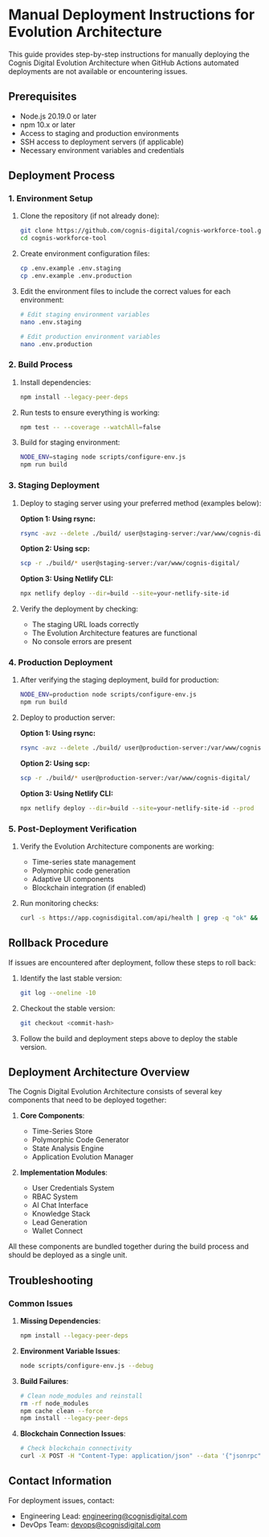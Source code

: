 # Manual Deployment Instructions for Evolution Architecture

This guide provides step-by-step instructions for manually deploying the Cognis Digital Evolution Architecture when GitHub Actions automated deployments are not available or encountering issues.

## Prerequisites

- Node.js 20.19.0 or later
- npm 10.x or later
- Access to staging and production environments
- SSH access to deployment servers (if applicable)
- Necessary environment variables and credentials

## Deployment Process

### 1. Environment Setup

1. Clone the repository (if not already done):
   ```bash
   git clone https://github.com/cognis-digital/cognis-workforce-tool.git
   cd cognis-workforce-tool
   ```

2. Create environment configuration files:
   ```bash
   cp .env.example .env.staging
   cp .env.example .env.production
   ```

3. Edit the environment files to include the correct values for each environment:
   ```bash
   # Edit staging environment variables
   nano .env.staging
   
   # Edit production environment variables
   nano .env.production
   ```

### 2. Build Process

1. Install dependencies:
   ```bash
   npm install --legacy-peer-deps
   ```

2. Run tests to ensure everything is working:
   ```bash
   npm test -- --coverage --watchAll=false
   ```

3. Build for staging environment:
   ```bash
   NODE_ENV=staging node scripts/configure-env.js
   npm run build
   ```

### 3. Staging Deployment

1. Deploy to staging server using your preferred method (examples below):

   **Option 1: Using rsync:**
   ```bash
   rsync -avz --delete ./build/ user@staging-server:/var/www/cognis-digital/
   ```

   **Option 2: Using scp:**
   ```bash
   scp -r ./build/* user@staging-server:/var/www/cognis-digital/
   ```

   **Option 3: Using Netlify CLI:**
   ```bash
   npx netlify deploy --dir=build --site=your-netlify-site-id
   ```

2. Verify the deployment by checking:
   - The staging URL loads correctly
   - The Evolution Architecture features are functional
   - No console errors are present

### 4. Production Deployment

1. After verifying the staging deployment, build for production:
   ```bash
   NODE_ENV=production node scripts/configure-env.js
   npm run build
   ```

2. Deploy to production server:

   **Option 1: Using rsync:**
   ```bash
   rsync -avz --delete ./build/ user@production-server:/var/www/cognis-digital/
   ```

   **Option 2: Using scp:**
   ```bash
   scp -r ./build/* user@production-server:/var/www/cognis-digital/
   ```

   **Option 3: Using Netlify CLI:**
   ```bash
   npx netlify deploy --dir=build --site=your-netlify-site-id --prod
   ```

### 5. Post-Deployment Verification

1. Verify the Evolution Architecture components are working:
   - Time-series state management
   - Polymorphic code generation
   - Adaptive UI components
   - Blockchain integration (if enabled)

2. Run monitoring checks:
   ```bash
   curl -s https://app.cognisdigital.com/api/health | grep -q "ok" && echo "Health check passed" || echo "Health check failed"
   ```

## Rollback Procedure

If issues are encountered after deployment, follow these steps to roll back:

1. Identify the last stable version:
   ```bash
   git log --oneline -10
   ```

2. Checkout the stable version:
   ```bash
   git checkout <commit-hash>
   ```

3. Follow the build and deployment steps above to deploy the stable version.

## Deployment Architecture Overview

The Cognis Digital Evolution Architecture consists of several key components that need to be deployed together:

1. **Core Components**:
   - Time-Series Store
   - Polymorphic Code Generator
   - State Analysis Engine
   - Application Evolution Manager

2. **Implementation Modules**:
   - User Credentials System
   - RBAC System
   - AI Chat Interface
   - Knowledge Stack
   - Lead Generation
   - Wallet Connect

All these components are bundled together during the build process and should be deployed as a single unit.

## Troubleshooting

### Common Issues

1. **Missing Dependencies**:
   ```bash
   npm install --legacy-peer-deps
   ```

2. **Environment Variable Issues**:
   ```bash
   node scripts/configure-env.js --debug
   ```

3. **Build Failures**:
   ```bash
   # Clean node_modules and reinstall
   rm -rf node_modules
   npm cache clean --force
   npm install --legacy-peer-deps
   ```

4. **Blockchain Connection Issues**:
   ```bash
   # Check blockchain connectivity
   curl -X POST -H "Content-Type: application/json" --data '{"jsonrpc":"2.0","method":"net_version","params":[],"id":1}' https://ethereum.infura.io/v3/your-infura-key
   ```

## Contact Information

For deployment issues, contact:

- Engineering Lead: engineering@cognisdigital.com
- DevOps Team: devops@cognisdigital.com
